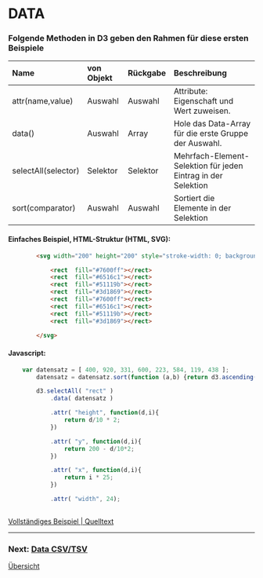 # DATA

### Folgende Methoden in D3 geben den Rahmen für diese ersten Beispiele

| Name | von Objekt | Rückgabe | Beschreibung |
| :---------- | :---------- | :---- | :--------------- |
| attr(name,value) | Auswahl | Auswahl | Attribute: Eigenschaft und Wert zuweisen. |
| data() | Auswahl | Array | Hole das Data-Array für die erste Gruppe der Auswahl. |
| selectAll(selector) | Selektor | Selektor | Mehrfach-Element-Selektion für jeden Eintrag in der Selektion |
| sort(comparator) | Auswahl | Auswahl | Sortiert die Elemente in der Selektion |





#### Einfaches Beispiel, HTML-Struktur (HTML, SVG):
```html
        <svg width="200" height="200" style="stroke-width: 0; background-color: white;">

            <rect  fill="#7600ff"></rect>
            <rect  fill="#6516c1"></rect>
            <rect  fill="#51119b"></rect>
            <rect  fill="#3d1869"></rect>
            <rect  fill="#7600ff"></rect>
            <rect  fill="#6516c1"></rect>
            <rect  fill="#51119b"></rect>
            <rect  fill="#3d1869"></rect>

        </svg>

```

#### Javascript:
```javascript
    var datensatz = [ 400, 920, 331, 600, 223, 584, 119, 438 ];
        datensatz = datensatz.sort(function (a,b) {return d3.ascending(a, b); });

        d3.selectAll( "rect" )
            .data( datensatz )

            .attr( "height", function(d,i){
                return d/10 * 2;
            })

            .attr( "y", function(d,i){
                return 200 - d/10*2;
            })

            .attr( "x", function(d,i){
                return i * 25;
            })

            .attr( "width", 24);
            
```


[Vollständiges Beispiel | Quelltext](index.html)








---


### Next: [Data CSV/TSV](../_L4/)

[Übersicht](../README.md#chapter)
